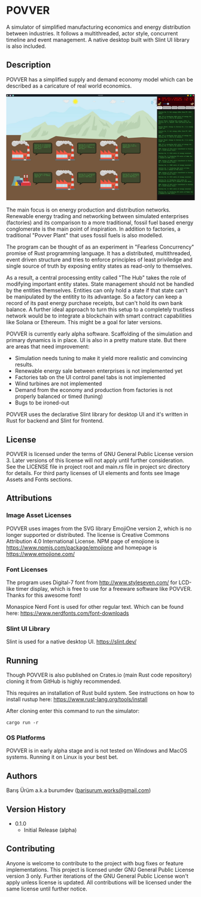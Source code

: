 # POVVER

A simulator of simplified manufacturing economics and energy distribution between industries.
It follows a multithreaded, actor style, concurrent timeline and event management. A native desktop built with Slint UI library is also included.

## Description

POVVER has a simplified supply and demand economy model which can be described as
a caricature of real world economics.

![POVVER Main Window](https://github.com/burumdev/povver/blob/main/screenshots/povver_daylight.jpg?raw=true)

The main focus is on energy production and distribution networks.
Renewable energy trading and networking between simulated enterprises (factories)
and its comparison to a more traditional, fossil fuel based energy conglomerate is the
main point of inspiration.
In addition to factories, a traditional "Povver Plant" that uses fossil fuels is also modelled.

The program can be thought of as an experiment in "Fearless Concurrency" promise of Rust programming language.
It has a distributed, multithreaded, event driven structure and tries to enforce principles of least priviledge and
single source of truth by exposing entity states as read-only to themselves.

As a result, a central processing entity called "The Hub" takes the role of modifying important entity states.
State management should not be handled by the entities themselves. Entities can only hold a state if that state can't be manipulated by the entitity to its advantage.
So a factory can keep a record of its past energy purchase receipts, but can't hold its own bank balance.
A further ideal approach to turn this setup to a completely trustless network would be to integrate a blockchain with smart contract capabilities like Solana or Ethereum.
This might be a goal for later versions.

POVVER is currently early alpha software. Scaffolding of the simulation and primary dynamics is in place.
UI is also in a pretty mature state. But there are areas that need improvement:

* Simulation needs tuning to make it yield more realistic and convincing results.
* Renewable energy sale between enterprises is not implemented yet
* Factories tab on the UI control panel tabs is not implemented
* Wind turbines are not implemented
* Demand from the economy and production from factories is not properly balanced or timed (tuning)
* Bugs to be ironed-out

POVVER uses the declarative Slint library for desktop UI and it's written in Rust for backend and Slint for frontend.

## License

POVVER is licensed under the terms of GNU General Public License version 3. Later versions of this license will not apply until further consideration.
See the LICENSE file in project root and main.rs file in project src directory for details.
For third party licenses of UI elements and fonts see Image Assets and Fonts sections.

## Attributions
### Image Asset Licenses

POVVER uses images from the SVG library EmojiOne version 2, which is no longer supported or distributed.
The license is Creative Commons Attribution 4.0 International License. NPM page of emojione is https://www.npmjs.com/package/emojione and homepage is https://www.emojione.com/

### Font Licenses

The program uses Digital-7 font from http://www.styleseven.com/ 
for LCD-like timer display, which is free to use for a freeware software like POVVER.
Thanks for this awesome font!

Monaspice Nerd Font is used for other regular text. Which can be found here: https://www.nerdfonts.com/font-downloads

### Slint UI Library

Slint is used for a native desktop UI. https://slint.dev/

## Running

Though POVVER is also published on Crates.io (main Rust code repository)
cloning it from GitHub is highly recommended.

This requires an installation of Rust build system.
See instructions on how to install rustup here: https://www.rust-lang.org/tools/install

After cloning enter this command to run the simulator:

```
cargo run -r
```

### OS Platforms

POVVER is in early alpha stage and is not tested on Windows and MacOS systems.
Running it on Linux is your best bet.

## Authors

Barış Ürüm a.k.a burumdev (barisurum.works@gmail.com)

## Version History

* 0.1.0
    * Initial Release (alpha)

## Contributing

Anyone is welcome to contribute to the project with bug fixes or feature implementations.
This project is licensed under GNU General Public License version 3 only.
Further iterations of the GNU General Public License won't apply unless license is updated.
All contributions will be licensed under the same license until further notice.
